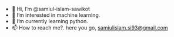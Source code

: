 - 👋 Hi, I’m @samiul-islam-sawikot
- 👀 I’m interested in machine learning.
- 🌱 I’m currently learning python.
- 📫 How to reach me?. here you go, samiulislam.si93@gmail.com

<!---
samiul-islam-sawikot/samiul-islam-sawikot
---!>

